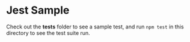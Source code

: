 # Jest Sample

Check out the __tests__ folder to see
a sample test, and run `npm test` in this directory
to see the test suite run.
